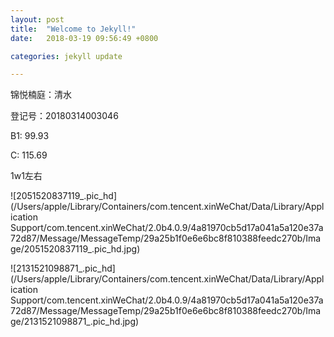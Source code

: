 ```yaml
---
layout: post
title:  "Welcome to Jekyll!"
date:   2018-03-19 09:56:49 +0800

categories: jekyll update

---
```




锦悦楠庭：清水

登记号：20180314003046

B1:  99.93

C:  115.69

1w1左右



![2051520837119_.pic_hd](/Users/apple/Library/Containers/com.tencent.xinWeChat/Data/Library/Application Support/com.tencent.xinWeChat/2.0b4.0.9/4a81970cb5d17a041a5a120e37a72d87/Message/MessageTemp/29a25b1f0e6e6bc8f810388feedc270b/Image/2051520837119_.pic_hd.jpg)



![2131521098871_.pic_hd](/Users/apple/Library/Containers/com.tencent.xinWeChat/Data/Library/Application Support/com.tencent.xinWeChat/2.0b4.0.9/4a81970cb5d17a041a5a120e37a72d87/Message/MessageTemp/29a25b1f0e6e6bc8f810388feedc270b/Image/2131521098871_.pic_hd.jpg)